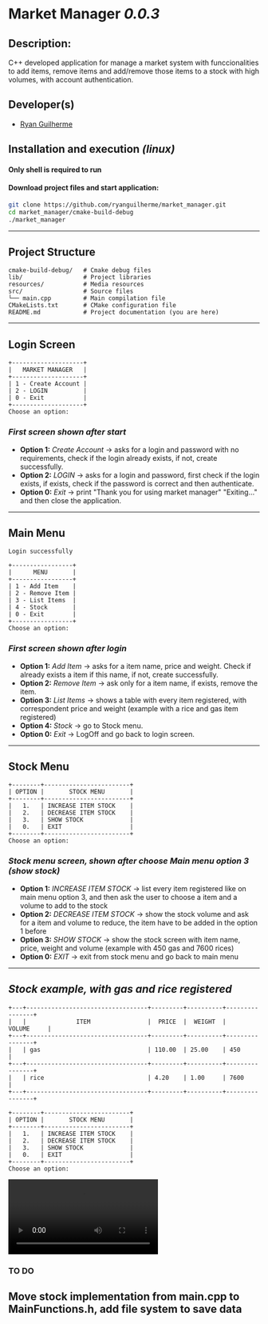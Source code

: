 # **Market Manager** _0.0.3_

## Description:

C++ developed application for manage a market system with funccionalities to add items, remove items and add/remove those items to a stock with high volumes, with account authentication.

## Developer(s)
- [Ryan Guilherme](https://github.com/ryanguilherme)

## **Installation and execution** _(linux)_
#### Only shell is required to run
#### Download project files and start application:
```bash
git clone https://github.com/ryanguilherme/market_manager.git
cd market_manager/cmake-build-debug
./market_manager
```
---

## Project Structure
```
cmake-build-debug/   # Cmake debug files
lib/                 # Project libraries
resources/           # Media resources
src/                 # Source files
└── main.cpp         # Main compilation file 
CMakeLists.txt       # CMake configuration file
README.md            # Project documentation (you are here)
```
---

## **Login Screen**
```
+--------------------+
|   MARKET MANAGER   |
+--------------------+
| 1 - Create Account |
| 2 - LOGIN          |
| 0 - Exit           |
+--------------------+
Choose an option: 
```
### _First screen shown after start_
* **Option 1:** _Create Account_ → asks for a login and password with no requirements, check if the login already exists, if not, create successfully.
* **Option 2:** _LOGIN_ → asks for a login and password, first check if the login exists, if exists, check if the password is correct and then authenticate.
* **Option 0:** _Exit_ → print "Thank you for using market manager" "Exiting..." and then close the application.
---

## **Main Menu**
```
Login successfully

+-----------------+
|      MENU       |
+-----------------+
| 1 - Add Item    |
| 2 - Remove Item |
| 3 - List Items  |
| 4 - Stock       |
| 0 - Exit        |
+-----------------+
Choose an option: 
```

### _First screen shown after login_
* **Option 1:** _Add Item_ → asks for a item name, price and weight. Check if already exists a item if this name, if not, create successfully.
* **Option 2:** _Remove Item_ → ask only for a item name, if exists, remove the item.
* **Option 3:** _List Items_ → shows a table with every item registered, with correspondent price and weight (example with a rice and gas item registered)
* **Option 4:** _Stock_ → go to Stock menu.
* **Option 0:** _Exit_ → LogOff and go back to login screen.
---

## **Stock Menu**
```
+--------+------------------------+
| OPTION |       STOCK MENU       |
+--------+------------------------+
|   1.   | INCREASE ITEM STOCK    |
|   2.   | DECREASE ITEM STOCK    |
|   3.   | SHOW STOCK             |
|   0.   | EXIT                   |
+--------+------------------------+
Choose an option:
```
### _Stock menu screen, shown after choose **Main menu** option 3 (show stock)_
* **Option 1:** _INCREASE ITEM STOCK_ → list every item registered like on main menu option 3, and then ask the user to choose a item and a volume to add to the stock
* **Option 2:** _DECREASE ITEM STOCK_ → show the stock volume and ask for a item and volume to reduce, the item have to be added in the option 1 before
* **Option 3:** _SHOW STOCK_ → show the stock screen with item name, price, weight and volume (example with 450 gas and 7600 rices)
* **Option 0:** _EXIT_ → exit from stock menu and go back to main menu
---

## _Stock example, with gas and rice registered_
```
+---+----------------------------------+---------+----------+----------------+
|   |              ITEM                |  PRICE  |  WEIGHT  |     VOLUME     |
+---+----------------------------------+---------+----------+----------------+
|   | gas                              | 110.00  | 25.00    | 450            |
+---+----------------------------------+---------+----------+----------------+
|   | rice                             | 4.20    | 1.00     | 7600           |
+---+----------------------------------+---------+----------+----------------+

+--------+------------------------+
| OPTION |       STOCK MENU       |
+--------+------------------------+
|   1.   | INCREASE ITEM STOCK    |
|   2.   | DECREASE ITEM STOCK    |
|   3.   | SHOW STOCK             |
|   0.   | EXIT                   |
+--------+------------------------+
Choose an option:
```

![demo video](resources/market_manager_demo.mp4)

### **TO DO**
## Move stock implementation from main.cpp to MainFunctions.h, add file system to save data




